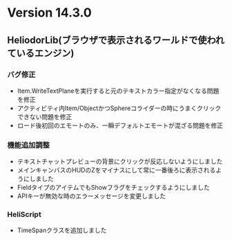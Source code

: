 # Version 14.3.0

## HeliodorLib(ブラウザで表示されるワールドで使われているエンジン)

### バグ修正
* Item.WriteTextPlaneを実行すると元のテキストカラー指定がなくなる問題を修正
*  アクティビティ内Item/ObjectかつSphereコライダーの時にうまくクリックできない問題を修正
* ロード後初回のエモートのみ、一瞬デフォルトエモートが混ざる問題を修正

### 機能追加調整
* テキストチャットプレビューの背景にクリックが反応しないようにしました
* メインキャンバスのHUDのZをマイナスにして常に一番後ろに表示されるようにしました
* FieldタイプのアイテムでもShowフラグをチェックするようにしました
* APIキーが無効な時のエラーメッセージを変更しました

### HeliScript
* TimeSpanクラスを追加しました
